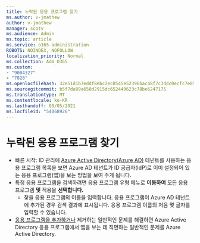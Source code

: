 ```yaml
---
title: 누락된 응용 프로그램 찾기
ms.author: v-jmathew
author: v-jmathew
manager: scotv
ms.audience: Admin
ms.topic: article
ms.service: o365-administration
ROBOTS: NOINDEX, NOFOLLOW
localization_priority: Normal
ms.collection: Adm_O365
ms.custom:
- "9004327"
- "7828"
ms.openlocfilehash: 32e51d1b7eddf8ebc2ec8545e52396bac48f7c3ddc0ecfc7e85aea50ed5c452a
ms.sourcegitcommit: b5f7da89a650d2915dc652449623c78be6247175
ms.translationtype: MT
ms.contentlocale: ko-KR
ms.lasthandoff: 08/05/2021
ms.locfileid: "54068926"
---
```

# <a name="find-missing-applications"></a>누락된 응용 프로그램 찾기

- 빠른 시작: ID 관리에 [Azure Active Directory(Azure AD)](https://docs.microsoft.com/azure/active-directory/manage-apps/view-applications-portal) 테넌트를 사용하는 응용 프로그램 목록을 보면 Azure AD 테넌트가 ID 공급자(IdP)로 이미 설정되어 있는 응용 프로그램(앱)을 보는 방법을 보여 주게 됩니다.
- 특정 응용 프로그램을 검색하려면 응용 프로그램 유형 메뉴로 **이동하여** 모든 응용 프로그램 **및** 적용을 **선택합니다.**
  - 찾을 응용 프로그램의 이름을 입력합니다. 응용 프로그램이 Azure AD 테넌트에 추가된 경우 검색 결과에 표시됩니다. 응용 프로그램 이름의 처음 몇 글자를 입력할 수 있습니다.
- [응용 프로그램을 추가하거나](https://docs.microsoft.com/azure/active-directory/manage-apps/troubleshoot-adding-apps) 제거하는 일반적인 문제를 해결하면 Azure Active Directory 응용 프로그램에서 앱을 보는 데 직면하는 일반적인 문제를 Azure Active Directory.
